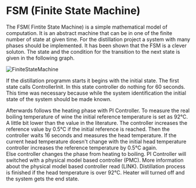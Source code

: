 # FSM (Finite State Machine)

The FSM( Fintite State Machine) is a simple mathematical model of computation. It is an abstract machine that can be in one of the finite number of state at given time.
For the distillation project a system with many phases should be implemented. It has been shown that the FSM is a clever soluton. 
The state and the condition for the transition to the next state is given in the following graph.

![FiniteStateMachine](/FSM_distillation_state.png)

If the distillation programm starts it begins with the initial state. The first state calls ControllerInit. In this state controller do nothing for 60 seconds. 
This time was necessary because while the system identification the initial state of the system should be made known.

Afterwards follows the heating phase with PI Controller. 
To measure the real boiling temperature of wine the initial reference temperature is set as 92°C. A little bit lower than the value in the literature. 
The controller increases the reference value by 0.5°C if the initial reference is reached. Then the controller waits 16 seconds and measures the head temperature. 
If the current head temperature doesn't change with the initial head temperature controller increases the reference temperature by 0.5°C again.  
Else controller changes the phase from heating to boiling. PI Controller will switched with a physical model based controller (PMC). More information about the physical model based controller read (LINK).
Distillation process is finished if the head temperature is over 92°C. Heater will turned off and the system gets the end state.

